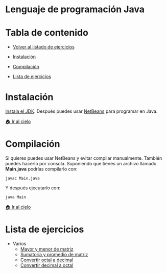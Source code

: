 # Lenguaje de programación Java
Tabla de contenido
===
- [Volver al listado de ejercicios](./README.md)
- [Instalación](#instalación)
  
- [Compilación](#compilación)
  
- [Lista de ejercicios](#lista-de-ejercicios)
  

# Instalación
[Instala el JDK](https://parzibyte.me/blog/2017/12/26/instalar-configurar-jdk-compilador-java-windows/). 
Después puedes usar [NetBeans](https://parzibyte.me/blog/2019/07/26/instalar-descargar-netbeans-ide-11/) para programar en Java.

[🏠 Ir al cielo](#tabla-de-contenido)

# Compilación
Si quieres puedes usar NetBeans y evitar compilar manualmente. También puedes hacerlo por consola. Suponiendo que tienes un
archivo llamado **Main.java** podrías compilarlo con:

`javac Main.java`

Y después ejecutarlo con:

`java Main`

[🏠 Ir al cielo](#tabla-de-contenido)
# Lista de ejercicios
- Varios
  - [Mayor y menor de matriz](https://parzibyte.me/blog/2020/02/11/java-mayor-menor-matriz/)
  - [Sumatoria y promedio de matriz](https://parzibyte.me/blog/2020/02/11/java-sumatoria-promedio-matriz/)
  - [Convertir octal a decimal](https://parzibyte.me/blog/2020/02/11/convertir-octal-decimal-java/)
  - [Convertir decimal a octal](https://parzibyte.me/blog/2020/02/21/java-convertir-decimal-octal/)
